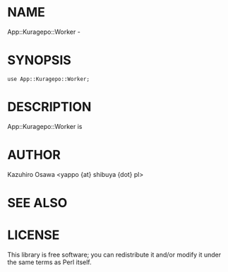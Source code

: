 # NAME

App::Kuragepo::Worker -

# SYNOPSIS

    use App::Kuragepo::Worker;

# DESCRIPTION

App::Kuragepo::Worker is

# AUTHOR

Kazuhiro Osawa <yappo {at} shibuya {dot} pl>

# SEE ALSO

# LICENSE

This library is free software; you can redistribute it and/or modify
it under the same terms as Perl itself.